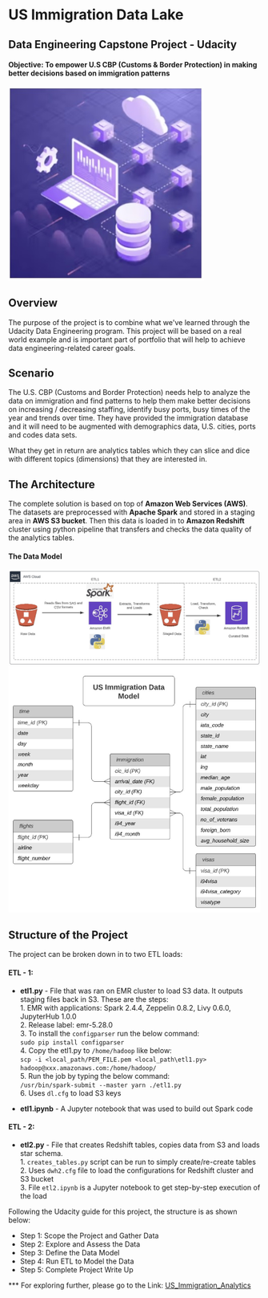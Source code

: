 # US Immigration Data Lake
## Data Engineering Capstone Project - Udacity
#### Objective: To empower U.S CBP (Customs & Border Protection) in making better decisions based on immigration patterns

<img src="https://github.com/RishRosh/udacity_immigration_analytics/blob/master/images/Front.jpg" align="centre">

## Overview

The purpose of the project is to combine what we've learned through the Udacity Data Engineering program. This project will be based on a real world example and is important part of  portfolio that will help to achieve data engineering-related career goals.

## Scenario

The U.S. CBP (Customs and Border Protection) needs help to analyze the data on immigration and find patterns to help them make better decisions on increasing / decreasing staffing, identify busy ports, busy times of the year and trends over time. They have provided the immigration database and it will need to be augmented with demographics data, U.S. cities, ports and codes data sets. 

What they get in return are analytics tables which they can slice and dice with different topics (dimensions) that they are interested in. 

## The Architecture

The complete solution is based on top of **Amazon Web Services (AWS)**. The datasets are preprocessed with **Apache Spark** and stored in a staging area in **AWS S3 bucket**. Then this data is loaded in to **Amazon Redshift** cluster using python pipeline that transfers and checks the data quality of the analytics tables.

#### The Data Model

<img src="https://github.com/RishRosh/udacity_immigration_analytics/blob/master/images/Conceptual.jpg" align="centre">

<img src="https://github.com/RishRosh/udacity_immigration_analytics/blob/master/images/DataModel.jpg" align="centre">

## Structure of the Project

The project can be broken down in to two ETL loads: 
#### ETL - 1:
- **etl1.py** - File that was ran on EMR cluster to load S3 data. It outputs staging files back in S3. These are the steps: <br>
        1. EMR with applications: Spark 2.4.4, Zeppelin 0.8.2, Livy 0.6.0, JupyterHub 1.0.0 <br>
        2. Release label: emr-5.28.0<br>
        3. To install the `configparser` run the below command:<br> 
        `sudo pip install configparser` <br>
        4. Copy the etl1.py to `/home/hadoop` like below:<br>
        `scp -i <local_path/PEM_FILE.pem <local_path\etl1.py> hadoop@xxx.amazonaws.com:/home/hadoop/`<br>
        5. Run the job by typing the below command: <br> 
        `/usr/bin/spark-submit --master yarn ./etl1.py`<br>
        6. Uses `dl.cfg` to load S3 keys

- **etl1.ipynb** - A Jupyter notebook that was used to build out Spark code


#### ETL - 2:
- **etl2.py** - File that creates Redshift tables, copies data from S3 and loads star schema.<br>
        1. `creates_tables.py` script can be run to simply create/re-create tables<br>
        2. Uses `dwh2.cfg` file to load the configurations for Redshift cluster and S3 bucket<br>
        3. File `etl2.ipynb` is a Jupyter notebook to get step-by-step execution of the load<br>

Following the Udacity guide for this project, the structure is as shown below:

 - Step 1: Scope the Project and Gather Data
 - Step 2: Explore and Assess the Data
 - Step 3: Define the Data Model
 - Step 4: Run ETL to Model the Data
 - Step 5: Complete Project Write Up

*** For exploring further, please go to the 
Link: [US_Immigration_Analytics](https://github.com/RishRosh/udacity_immigration_analytics/blob/master/Capstone.ipynb)
